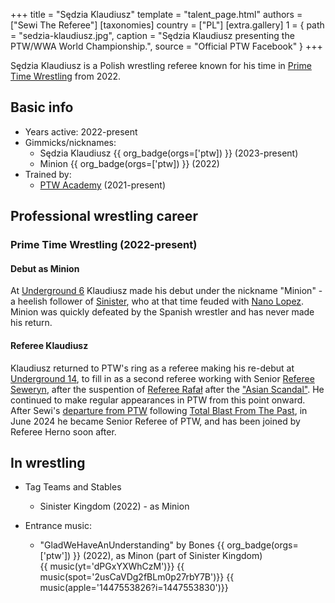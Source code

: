+++
title = "Sędzia Klaudiusz"
template = "talent_page.html"
authors = ["Sewi The Referee"]
[taxonomies]
country = ["PL"]
[extra.gallery]
1 = { path = "sedzia-klaudiusz.jpg", caption = "Sędzia Klaudiusz presenting the PTW/WWA World Championship.", source = "Official PTW Facebook" }
+++

Sędzia Klaudiusz is a Polish wrestling referee known for his time in [Prime Time Wrestling](@/o/ptw.md) from 2022.

## Basic info

* Years active: 2022-present
* Gimmicks/nicknames:
  - Sędzia Klaudiusz {{ org_badge(orgs=['ptw]) }} (2023-present)
  - Minion {{ org_badge(orgs=['ptw]) }} (2022)
* Trained by:
  - [PTW Academy](@/o/ptw-academy.md) (2021-present)
 
## Professional wrestling career

### Prime Time Wrestling (2022-present)

#### Debut as Minion

At [Underground 6](@/e/ptw/2022-06-26-ptw-underground-6.md) Klaudiusz made his debut under the nickname "Minion" - a heelish follower of [Sinister](@/w/sinister.md), who at that time feuded with [Nano Lopez](@/w/nano-lopez.md). Minion was quickly defeated by the Spanish wrestler and has never made his return.

#### Referee Klaudiusz

Klaudiusz returned to PTW's ring as a referee making his re-debut at [Underground 14](@/e/ptw/2023-04-23-ptw-underground-14.md), to fill in as a second referee working with Senior [Referee Seweryn](@/w/sedzia-seweryn.md), after the suspention of [Referee Rafał](@/w/alex-brave.md) after the ["Asian Scandal"](@/a/ptw-awards-2022.md). He continued to make regular appearances in PTW from this point onward. After Sewi's [departure from PTW](@/a/ptw-exits.md) following [Total Blast From The Past](@/e/ptw/2024-05-11-ptw-6.md), in June 2024 he became Senior Referee of PTW, and has been joined by Referee Herno soon after.

## In wrestling

* Tag Teams and Stables
  - Sinister Kingdom (2022) - as Minion
 
* Entrance music:
  - "GladWeHaveAnUnderstanding" by Bones
 {{ org_badge(orgs=['ptw']) }} (2022), as Minon (part of Sinister Kingdom) <br>
 {{ music(yt='dPGxYXWhCzM')}}
 {{ music(spot='2usCaVDg2fBLm0p27rbY7B')}}
 {{ music(apple='1447553826?i=1447553830')}}

